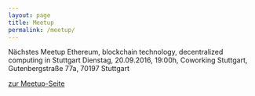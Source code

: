 ```yaml
---
layout: page
title: Meetup
permalink: /meetup/
---
```


Nächstes Meetup Ethereum, blockchain technology, decentralized computing in Stuttgart
Dienstag, 20.09.2016, 19:00h, Coworking Stuttgart, Gutenbergstraße 77a, 70197 Stuttgart

[zur Meetup-Seite](http://www.meetup.com/de-DE/Ethereum-blockchain-technology-decentralized-computing/events/232471307/)

